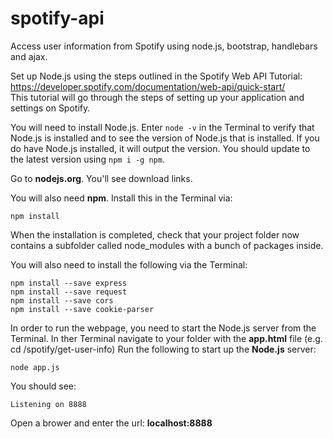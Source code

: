 # spotify-api
Access user information from Spotify using node.js, bootstrap, handlebars and ajax.

Set up Node.js using the steps outlined in the Spotify Web API Tutorial: https://developer.spotify.com/documentation/web-api/quick-start/  
This tutorial will go through the steps of setting up your application and settings on Spotify.

You will need to install Node.js. Enter ```node -v``` in the Terminal to verify that Node.js is installed and to see the version of Node.js that is installed. If you do have Node.js installed, it will output the version. You should update to the latest version using ```npm i -g npm```.  

Go to **nodejs.org**. You'll see download links.

You will also need **npm**. Install this in the Terminal via:
```
npm install
```

When the installation is completed, check that your project folder now contains a subfolder called node_modules with a bunch of packages inside.

You will also need to install the following via the Terminal:  
```
npm install --save express  
npm install --save request  
npm install --save cors  
npm install --save cookie-parser  
```

In order to run the webpage, you need to start the Node.js server from the Terminal.
In ther Terminal navigate to your folder with the **app.html** file (e.g. cd /spotify/get-user-info)
Run the following to start up the **Node.js** server:  
```
node app.js
```

You should see: 
```
Listening on 8888
```

Open a brower and enter the url: **localhost:8888**





